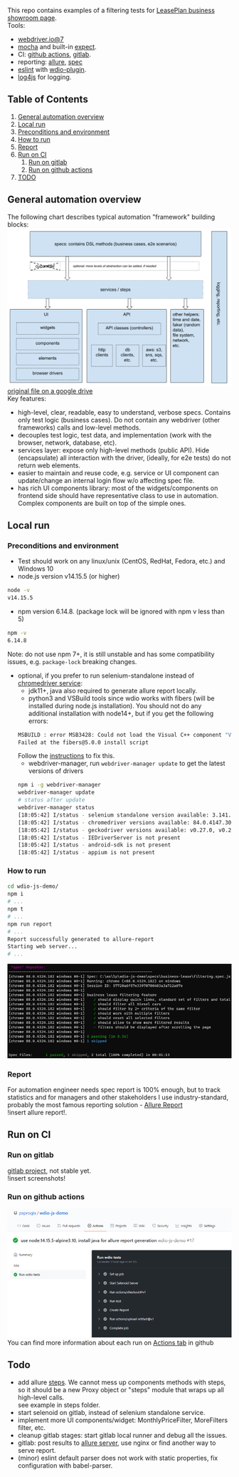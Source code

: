 This repo contains examples of a filtering tests for [LeasePlan business showroom page](https://www.leaseplan.com/en-be/business/showroom/).  
Tools:
- [webdriver.io@7](https://webdriver.io/)
- [mocha](https://mochajs.org/) and built-in [expect](https://webdriver.io/docs/api/expect-webdriverio/).
- CI: [github actions](https://github.com/features/actions), [gitlab](https://gitlab.com/).
- reporting: [allure](http://allure.qatools.ru/), [spec](https://webdriver.io/docs/spec-reporter)
- [eslint](https://eslint.org/) with [wdio-plugin](https://www.npmjs.com/package/eslint-plugin-wdio).  
- [log4js](https://log4js-node.github.io/log4js-node/) for logging.

## Table of Contents
1. [General automation overview](#general-automation-overview)
3. [Local run](#local-run)
  1. [Preconditions and environment](#preconditions-and-environment)
  2. [How to run](#how-to-run)
  3. [Report](#report)   
4. [Run on CI](#run-on-ci)
    1. [Run on gitlab](#run-on-gitlab)
    2. [Run on github actions](#run-on-github-actions)
5. [TODO](#todo)

## General automation overview
The following chart describes typical automation "framework" building blocks:
![automation overview](screenshots/automation-overview.png "automation overview")
[original file on a google drive](https://docs.google.com/drawings/d/1qBoop81kclCIlnatuc5pULY_7pAlh3nD3PX2sYrv6j4/edit?usp=sharing)  
Key features:
- high-level, clear, readable, easy to understand, verbose specs. Contains only test logic (business cases). Do not contain any webdriver (other frameworks) calls and low-level methods.
- decouples test logic, test data, and implementation (work with the browser, network, database, etc).
- services layer: expose only high-level methods (public API). Hide (encapsulate) all interaction with the driver, (ideally, for e2e tests) do not return web elements.
- easier to maintain and reuse code, e.g. service or UI component can update/change an internal login flow w/o affecting spec file.
- has rich UI components library: most of the widgets/components on frontend side should have representative class to use in automation. Complex components are built on top of the simple ones. 

## Local run
### Preconditions and environment
* Test should work on any linux/unix (CentOS, RedHat, Fedora, etc.) and Windows 10
* node.js version v14.15.5 (or higher)
```bash
node -v
v14.15.5
```
* npm version 6.14.8. (package lock will be ignored with npm v less than 5)
```bash
npm -v
6.14.8
```
Note: do not use npm 7+, it is still unstable and has some compatibility issues, e.g. `package-lock` breaking changes.
* optional, if you prefer to run selenium-standalone instead of [chromedriver service](https://webdriver.io/docs/wdio-chromedriver-service/):
  * jdk11+, java also required to generate allure report locally.
  * python3 and VSBuild tools since wdio works with fibers (will be installed during node.js installation). You should not do any additional installation with node14+, but if you get the following errors:
  ```bash
  MSBUILD : error MSB3428: Could not load the Visual C++ component "VCBuild.exe". To fix this, 1) install the .NET Framework 2.0 SDK, 2) install Microsoft Visual Studio 2005 or 3) add the location of the component to the system path if it is installed elsewhere.
  Failed at the fibers@5.0.0 install script
  ```
  Follow the [instructions](https://github.com/nodejs/node-gyp#on-unix) to fix this.
  * webdriver-manager,
  run `webdriver-manager update` to get the latest versions of drivers
  ```bash
  npm i -g webdriver-manager
  webdriver-manager update
  # status after update
  webdriver-manager status
  [18:05:42] I/status - selenium standalone version available: 3.141.59 [last]
  [18:05:42] I/status - chromedriver versions available: 84.0.4147.30, 85.0.4183.87, 86.0.4240.22, 87.0.4280.88, 88.0.4324.96 [last]
  [18:05:42] I/status - geckodriver versions available: v0.27.0, v0.29.0 [last]
  [18:05:42] I/status - IEDriverServer is not present
  [18:05:42] I/status - android-sdk is not present
  [18:05:42] I/status - appium is not present
  ```

### How to run
```bash
cd wdio-js-demo/
npm i
# ...
npm t
# ...
npm run report
# ...
Report successfully generated to allure-report
Starting web server...
# ...
```
![local run](screenshots/local-run.png "local run")
### Report
For automation engineer needs spec report is 100% enough, but to track statistics and for managers and other stakeholders I use industry-standard, probably the most famous reporting solution - [Allure Report](https://demo.qameta.io/allure/)  
!insert allure report!.

## Run on CI
### Run on gitlab
[gitlab project](https://gitlab.com/psprogis/wdio-js-demo), not stable yet.  
!insert screenshots!

### Run on github actions
![github-actions](screenshots/github-actions-run.png "github actions")
You can find more information about each run on [Actions tab](https://github.com/psprogis/wdio-js-demo/actions) in github

## Todo
- add allure [steps](https://webdriver.io/docs/allure-reporter).
  We cannot mess up components methods with steps, so it should be a new Proxy object or "steps" module that wraps up all high-level calls.  
  see example in steps folder.
- start selenoid on gitlab, instead of selenium standalone service.
- implement more UI components/widget: MonthlyPriceFilter, MoreFilters filter, etc.
- cleanup gitlab stages: start gitlab local runner and debug all the issues.
- gitlab: post results to [allure server](https://github.com/kochetkov-ma/allure-server), use nginx or find another way to serve report.  
- (minor) eslint default parser does not work with static properties, fix configuration with babel-parser.
